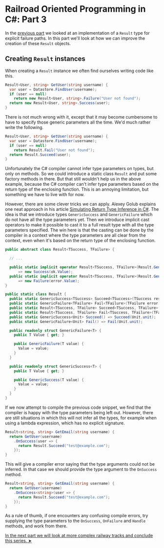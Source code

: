 Railroad Oriented Programming in C#: Part 3
===========================================

In the [previous part](/?page=rop-cs-2) we looked at an implementation of a `Result` type for explicit failure paths.
In this part we'll look at how we can improve the creation of these `Result` objects.

## Creating `Result` instances

When creating a `Result` instance we often find ourselves writing code like this.

~~~~cs
Result<User, string> GetUser(string username) {
  var user = Datastore.FindUser(username);
  if (user == null)
    return new Result<User, string>.Failure("User not found");
  return new Result<User, string>.Success(user);
}
~~~~

There is not much wrong with it, except that it may become cumbersome to have to specify those generic parameters all the time.
We'd much rather write the following.

~~~~cs
Result<User, string> GetUser(string username) {
  var user = Datastore.FindUser(username);
  if (user == null)
    return Result.Fail("User not found");
  return Result.Succeed(user);
}
~~~~

Unfortunately the C# compiler cannot infer type parameters on types, but only on methods.
So we could introduce a static class `Result` and put some factory methods in there.
But that still wouldn't help us in the above example, because the C# compiler can't infer type parameters based on the return type of the enclosing function.
This is an annoying limitation, but something we have to live with for now.

However, there are some clever tricks we can apply.
Alexey Golub explains one neat approach in his article [Simulating Return Type Inference in C#](https://tyrrrz.me/blog/return-type-inference).
The idea is that we introduce types `GenericSuccess` and `GenericFailure` which do not have all the type parameters yet.
Then we introduce implicit cast operators to make it possible to cast it to a full result type with all the type parameters specified.
The win here is that the casting can be done by the compiler in a context where the type parameters are all clear from the context, even when it's based on the return type of the enclosing function.


~~~~cs
public abstract class Result<TSuccess, TFailure> {

  // ...

  public static implicit operator Result<TSuccess, TFailure>(Result.GenericSuccess<TSuccess> ok)
      => new Success(ok.Value);
  public static implicit operator Result<TSuccess, TFailure>(Result.GenericFailure<TFailure> error)
      => new Failure(error.Value);
}

public static class Result {
  public static GenericSuccess<TSuccess> Succeed<TSuccess>(TSuccess result) => new(result);
  public static GenericFailure<TFailure> Fail<TFailure>(TFailure error) => new(error);
  public static Result<TSuccess, TFailure> Succeed<TSuccess, TFailure>(TSuccess result) => Succeed(result);
  public static Result<TSuccess, TFailure> Fail<TSuccess, TFailure>(TFailure error) => Fail(error);
  public static GenericSuccess<Unit> Succeed() => Succeed(Unit.unit);
  public static GenericFailure<Unit> Fail() => Fail(Unit.unit);

  public readonly struct GenericFailure<T> {
    public T Value { get; }

    public GenericFailure(T value) {
      Value = value;
    }
  }

  public readonly struct GenericSuccess<T> {
    public T Value { get; }

    public GenericSuccess(T value) {
      Value = value;
    }
  }
}
~~~~

If we now attempt to compile the previous code snippet, we find that the compiler is happy with the type parameters being left out.
However, there are still situations in which this will not infer all the types, for example when using a lambda expression, which has no explicit signature.

~~~~cs
Result<string, string> GetEmail(string username) {
  return GetUser(username)
    .OnSuccess(user => {
      return Result.Succeed("test@example.com");
    });
}
~~~~

This will give a compiler error saying that the type arguments could not be inferred.
In that case we should provide the type argument to the `OnSuccess` method.

~~~~cs
Result<string, string> GetEmail(string username) {
  return GetUser(username)
    .OnSuccess<string>(user => {
      return Result.Succeed("test@example.com");
    });
}
~~~~

As a rule of thumb, if one encounters any confusing compile errors, try supplying the type parameters to the `OnSuccess`, `OnFailure` and `Handle` methods, and work from there.

[In the next part we will look at more complex railway tracks and conclude this series. ➤](/?page=rop-cs-4)
